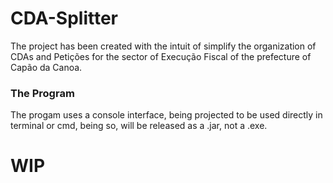 # CDA-Splitter
The project has been created with the intuit of simplify the organization of CDAs and Petições for the sector of Execução Fiscal of the prefecture of Capão da Canoa.

### The Program
The progam uses a console interface, being projected to be used directly in terminal or cmd, being so, will be released as a .jar, not a .exe.

# WIP
